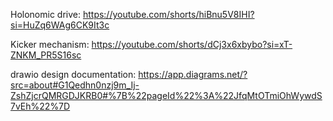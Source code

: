 Holonomic drive:
https://youtube.com/shorts/hiBnu5V8IHI?si=HuZq6WAg6CK9It3c

Kicker mechanism:
https://youtube.com/shorts/dCj3x6xbybo?si=xT-ZNKM_PR5S16sc

drawio design documentation:
https://app.diagrams.net/?src=about#G1Qedhn0nzj9m_Ij-ZshZjcrQMRGDJKRB0#%7B%22pageId%22%3A%22JfqMtOTmiOhWywdS7vEh%22%7D
